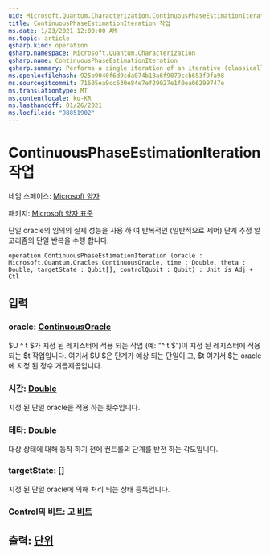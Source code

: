 ```yaml
---
uid: Microsoft.Quantum.Characterization.ContinuousPhaseEstimationIteration
title: ContinuousPhaseEstimationIteration 작업
ms.date: 1/23/2021 12:00:00 AM
ms.topic: article
qsharp.kind: operation
qsharp.namespace: Microsoft.Quantum.Characterization
qsharp.name: ContinuousPhaseEstimationIteration
qsharp.summary: Performs a single iteration of an iterative (classically-controlled) phase estimation algorithm using arbitrary real powers of a unitary oracle.
ms.openlocfilehash: 925b9040f6d9cda074b18a6f9079ccb653f9fa98
ms.sourcegitcommit: 71605ea9cc630e84e7ef29027e1f0ea06299747e
ms.translationtype: MT
ms.contentlocale: ko-KR
ms.lasthandoff: 01/26/2021
ms.locfileid: "98851902"
---
```

# <a name="continuousphaseestimationiteration-operation"></a>ContinuousPhaseEstimationIteration 작업

네임 스페이스: [Microsoft 양자](xref:Microsoft.Quantum.Characterization)

패키지: [Microsoft 양자 표준](https://nuget.org/packages/Microsoft.Quantum.Standard)


단일 oracle의 임의의 실제 성능을 사용 하 여 반복적인 (일반적으로 제어) 단계 추정 알고리즘의 단일 반복을 수행 합니다.

```qsharp
operation ContinuousPhaseEstimationIteration (oracle : Microsoft.Quantum.Oracles.ContinuousOracle, time : Double, theta : Double, targetState : Qubit[], controlQubit : Qubit) : Unit is Adj + Ctl
```


## <a name="input"></a>입력

### <a name="oracle--continuousoracle"></a>oracle: [ContinuousOracle](xref:Microsoft.Quantum.Oracles.ContinuousOracle)

$U ^ t $가 지정 된 레지스터에 적용 되는 작업 (예: "^ t $")이 지정 된 레지스터에 적용 되는 $t 작업입니다. 여기서 $U $은 단계가 예상 되는 단일이 고, $t 여기서 $는 oracle에 지정 된 정수 거듭제곱입니다.


### <a name="time--double"></a>시간: [Double](xref:microsoft.quantum.lang-ref.double)

지정 된 단일 oracle을 적용 하는 횟수입니다.


### <a name="theta--double"></a>테타: [Double](xref:microsoft.quantum.lang-ref.double)

대상 상태에 대해 동작 하기 전에 컨트롤의 단계를 반전 하는 각도입니다.


### <a name="targetstate--qubit"></a>targetState: [[](xref:microsoft.quantum.lang-ref.qubit)]

지정 된 단일 oracle에 의해 처리 되는 상태 등록입니다.


### <a name="controlqubit--qubit"></a>Control의 비트: 고 [비트](xref:microsoft.quantum.lang-ref.qubit)





## <a name="output--unit"></a>출력: [단위](xref:microsoft.quantum.lang-ref.unit)

